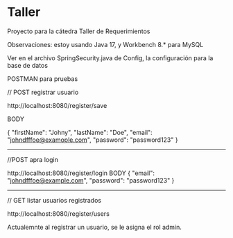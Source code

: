 # Taller
Proyecto para la cátedra Taller de Requerimientos

Observaciones: estoy usando Java 17, y Workbench 8.* para MySQL

Ver en el archivo SpringSecurity.java de Config, la configuración para la base de datos

POSTMAN para pruebas

// POST registrar usuario

http://localhost:8080/register/save

BODY

{
  "firstName": "Johny",
  "lastName": "Doe",
  "email": "johndfffoe@examople.com",
  "password": "password123"
}

------------------------------------------------

//POST apra login

http://localhost:8080/register/login
BODY
{
  "email": "johndfffoe@example.com",
  "password": "password123"
}

------------------------------------------------

// GET listar usuarios registrados

http://localhost:8080/register/users



Actualemnte al registrar un usuario, se le asigna el rol admin.
